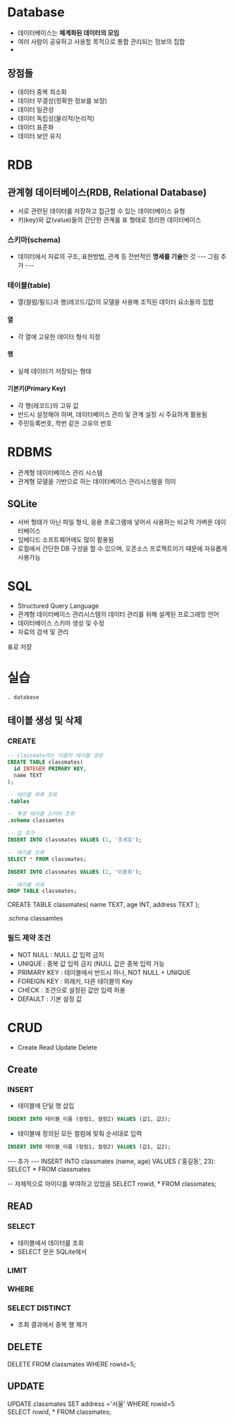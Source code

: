 # Database
- 데이터베이스는 **체계화된 데이터의 모임**
- 여러 사람이 공유하고 사용할 목적으로 통합 관리되는 정보의 집합
- 

## 장점들
- 데이터 중복 최소화
- 데이터 무결성(정확한 정보를 보장)
- 데이터 일관성
- 데이터 독립성(물리적/논리적)
- 데이터 표준화
- 데이터 보안 유지

# RDB
## 관계형 데이터베이스(RDB, Relational Database)
  - 서로 관련된 데이터를 저장하고 접근할 수 있는 데이터베이스 유형
  - 키(key)와 값(value)들의 간단한 관계를 표 형태로 정리한 데이터베이스

### 스키마(schema)
- 데이터에서 자료의 구조, 표현방법, 관계 등 전반적인 **명세를 기술**한 것
--- 그림 추가 ---

### 테이블(table)
- 열(컬럼/필드)과 행(레코드/값)의 모델을 사용해 조직된 데이터 요소들의 집합

#### 열
- 각 열에 고유한 데이터 형식 지정

#### 행
- 실제 데이터가 저장되는 형태

#### 기본키(Primary Key)
- 각 행(레코드)의 고유 값
- 반드시 설정해야 하며, 데이터베이스 관리 및 관계 설정 시 주요하게 활용됨
- 주민등록번호, 학번 같은 고유의 번호

# RDBMS
- 관계형 데이터베이스 관리 시스템
- 관계형 모델을 기반으로 하는 데이터베이스 관리시스템을 의미

## SQLite
- 서버 형태가 아닌 파일 형식, 응용 프로그램에 넣어서 사용하는 비교적 가벼운 데이터베이스
- 임베디드 소프트웨어에도 많이 활용됨
- 로컬에서 간단한 DB 구성을 할 수 있으며, 오픈소스 프로젝트이기 때문에 자유롭게 사용가능

# SQL
- Structured Query Language
- 관계형 데이터베이스 관리시스템의 데이터 관리를 위해 설계된 프로그래밍 언어
- 데이터베이스 스키마 생성 및 수정
- 자료의 검색 및 관리

표로 저장


# 실습
```sqlite
. database
```

## 테이블 생성 및 삭제
### CREATE

```SQL
-- classmate라는 이름의 테이블 생성
CREATE TABLE classmates(
  id INTEGER PRIMARY KEY,
  name TEXT
);

-- 테이블 목록 조회
.tables

-- 특정 테이블 스키마 조회
.schema classamtes

-- 값 추가
INSERT INTO classmates VALUES (1, '조세호');

-- 테이블 조회
SELECT * FROM classmates;

INSERT INTO classmates VALUES (2, '이동희');

-- 테이블 삭제
DROP TABLE classmates;

```

CREATE TABLE classmates(
  name TEXT, 
  age INT, 
  address TEXT
);

.schma classamtes

### 필드 제약 조건
- NOT NULL : NULL 값 입력 금지
- UNIQUE : 중복 값 입력 금지 (NULL 값은 중복 입력 가능
- PRIMARY KEY : 테이블에서 반드시 하나, NOT NULL + UNIQUE
- FOREIGN KEY : 외래키, 다른 테이블의 Key
- CHECK : 조건으로 설정된 값만 입력 허용
- DEFAULT : 기본 설정 값

# CRUD
- Create Read Update Delete
## Create
### INSERT
- 테이블에 단일 행 삽입
```SQL
INSERT INTO 테이블_이름 (컬럼1, 컬럼2) VALUES (값1, 값2);
```

- 테이블에 정의된 모든 컬럼에 맞춰 순서대로 입력
```SQL
INSERT INTO 테이블_이름 (컬럼1, 컬럼2) VALUES (값1, 값2);
```
--- 추가 ---
INSERT INTO classmates (name, age) VALUES ('홍길동', 23):
SELECT * FROM classmates

-- 자체적으로 아이디를 부여하고 있었음
SELECT rowid, * FROM classmates;

## READ
### SELECT
- 테이블에서 데이터를 조회
- SELECT 문은 SQLite에서 

### LIMIT

### WHERE

### SELECT DISTINCT
- 조회 결과에서 중복 행 제거

## DELETE
DELETE FROM classmates WHERE rowid=5;

## UPDATE
UPDATE classmates SET address ='서울' WHERE rowid=5                                                   
SELECT rowid, * FROM classmates;